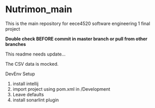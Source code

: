 # Nutrimon_main

This is the main repository for eece4520 software engineering 1 final project

**Double check BEFORE commit in master branch or pull from other branches**

This readme needs update...

The CSV data is mocked.

DevEnv Setup
1. install intellij
2. import project using pom.xml in /Development
3. Leave defaults
4. install sonarlint plugin
